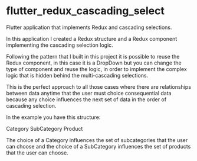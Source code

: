 # flutter_redux_cascading_select

Flutter application that implements Redux and cascading selections.

In this application I created a Redux structure and a Redux component implementing the cascading
selection logic. 

Following the pattern that I built in this project it is possible to reuse the Redux
component, in this case it is a DropDown but you can change the type of component and reuse the 
logic, in order to implement the complex logic that is hidden behind the multi-cascading selections.

This is the perfect approach to all those cases where there are relationships between data anytime 
that the user must choice consequential data because any choice influences the next set of data in 
the order of cascading selection. 

In the example you have this structure:

Category
SubCategory
Product

The choice of a Category influences the set of subcategories that the user can choose and the choice
of a SubCategory influences the set of products that the user can choose.
